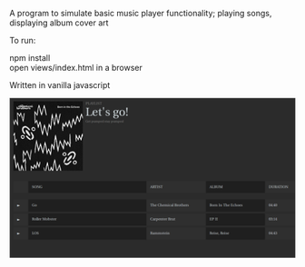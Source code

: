 A program to simulate basic music player functionality; playing songs, displaying album cover art

To run:  

npm install  
open views/index.html in a browser  

Written in vanilla javascript  

![alt text](screenshot.png)
